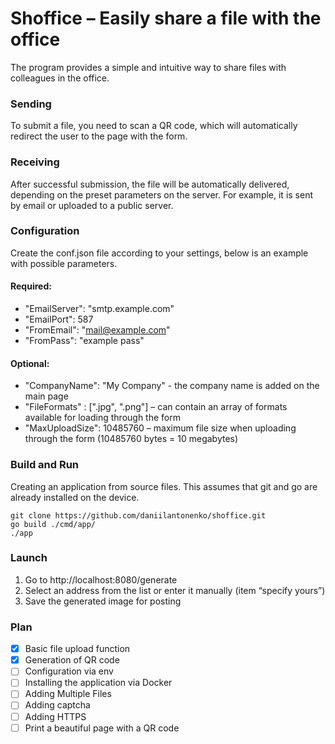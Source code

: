 # Shoffice – Easily share a file with the office
The program provides a simple and intuitive way to share files with colleagues in the office.

### Sending
To submit a file, you need to scan a QR code, which will automatically redirect the user to the page with the form.

### Receiving
After successful submission, the file will be automatically delivered, depending on the preset parameters on the server. For example, it is sent by email or uploaded to a public server.


### Configuration
Create the conf.json file according to your settings, below is an example with possible parameters.

#### Required:
- "EmailServer": "smtp.example.com"
- "EmailPort": 587
- "FromEmail": "mail@example.com"
- "FromPass": "example pass"

#### Optional:
- "CompanyName": "My Company" - the company name is added on the main page
- "FileFormats" : [".jpg", ".png"] – can contain an array of formats available for loading through the form
- "MaxUploadSize": 10485760 – maximum file size when uploading through the form (10485760 bytes = 10 megabytes)

### Build and Run 
Creating an application from source files. This assumes that git and go are already installed on the device.
```
git clone https://github.com/daniilantonenko/shoffice.git
go build ./cmd/app/
./app
```

### Launch

1. Go to http://localhost:8080/generate
2. Select an address from the list or enter it manually (item “specify yours”)
3. Save the generated image for posting


### Plan
- [X] Basic file upload function
- [X] Generation of QR code
- [ ] Configuration via env
- [ ] Installing the application via Docker
- [ ] Adding Multiple Files
- [ ] Adding captcha
- [ ] Adding HTTPS
- [ ] Print a beautiful page with a QR code